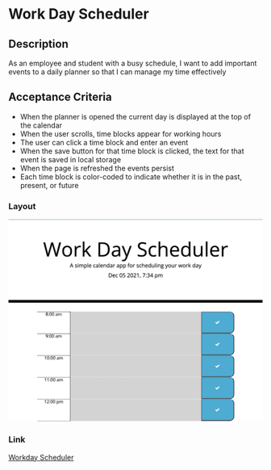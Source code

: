 # Work Day Scheduler

## Description
As an employee and student with a busy schedule, I want to add important events to a daily planner so that I can manage my time effectively
## Acceptance Criteria
- When the planner is opened the current day is displayed at the top of the calendar
- When the user scrolls, time blocks appear for working hours
- The user can click a time block and enter an event
- When the save button for that time block is clicked, the text for that event is saved in local storage
- When the page is refreshed the events persist
- Each time block is color-coded to indicate whether it is in the past, present, or future
### Layout
![Workday Scheduler Screenshot](./assets/images/workday-sched-ss.png)
### Link
[Workday Scheduler](https://lexslo.github.io/workday-scheduler/)